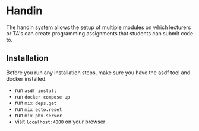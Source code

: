 # Handin

The handin system allows the setup of multiple modules on which lecturers or TA's can create programming assignments that students can submit code to.

## Installation

Before you run any installation steps, make sure you have the asdf tool and docker installed.

- run `asdf install`
- run `docker compose up`
- run `mix deps.get`
- run `mix ecto.reset`
- run `mix phx.server`
- visit `localhost:4000` on your browser
